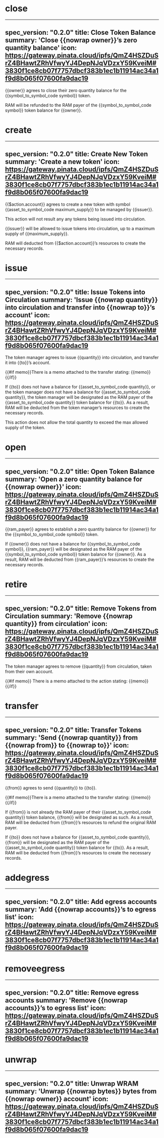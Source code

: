 <h1 class="contract">close</h1>

---
spec_version: "0.2.0"
title: Close Token Balance
summary: 'Close {{nowrap owner}}’s zero quantity balance'
icon: https://gateway.pinata.cloud/ipfs/QmZ4HSZDuSrZ4BHawtZRhVfwyYJ4DepNJqVDzxY59KveiM#3830f1ce8cb07f7757dbcf383b1ec1b11914ac34a1f9d8b065f07600fa9dac19
---

{{owner}} agrees to close their zero quantity balance for the {{symbol_to_symbol_code symbol}} token.

RAM will be refunded to the RAM payer of the {{symbol_to_symbol_code symbol}} token balance for {{owner}}.

<h1 class="contract">create</h1>

---
spec_version: "0.2.0"
title: Create New Token
summary: 'Create a new token'
icon: https://gateway.pinata.cloud/ipfs/QmZ4HSZDuSrZ4BHawtZRhVfwyYJ4DepNJqVDzxY59KveiM#3830f1ce8cb07f7757dbcf383b1ec1b11914ac34a1f9d8b065f07600fa9dac19
---

{{$action.account}} agrees to create a new token with symbol {{asset_to_symbol_code maximum_supply}} to be managed by {{issuer}}.

This action will not result any any tokens being issued into circulation.

{{issuer}} will be allowed to issue tokens into circulation, up to a maximum supply of {{maximum_supply}}.

RAM will deducted from {{$action.account}}’s resources to create the necessary records.

<h1 class="contract">issue</h1>

---
spec_version: "0.2.0"
title: Issue Tokens into Circulation
summary: 'Issue {{nowrap quantity}} into circulation and transfer into {{nowrap to}}’s account'
icon: https://gateway.pinata.cloud/ipfs/QmZ4HSZDuSrZ4BHawtZRhVfwyYJ4DepNJqVDzxY59KveiM#3830f1ce8cb07f7757dbcf383b1ec1b11914ac34a1f9d8b065f07600fa9dac19
---

The token manager agrees to issue {{quantity}} into circulation, and transfer it into {{to}}’s account.

{{#if memo}}There is a memo attached to the transfer stating:
{{memo}}
{{/if}}

If {{to}} does not have a balance for {{asset_to_symbol_code quantity}}, or the token manager does not have a balance for {{asset_to_symbol_code quantity}}, the token manager will be designated as the RAM payer of the {{asset_to_symbol_code quantity}} token balance for {{to}}. As a result, RAM will be deducted from the token manager’s resources to create the necessary records.

This action does not allow the total quantity to exceed the max allowed supply of the token.

<h1 class="contract">open</h1>

---
spec_version: "0.2.0"
title: Open Token Balance
summary: 'Open a zero quantity balance for {{nowrap owner}}'
icon: https://gateway.pinata.cloud/ipfs/QmZ4HSZDuSrZ4BHawtZRhVfwyYJ4DepNJqVDzxY59KveiM#3830f1ce8cb07f7757dbcf383b1ec1b11914ac34a1f9d8b065f07600fa9dac19
---

{{ram_payer}} agrees to establish a zero quantity balance for {{owner}} for the {{symbol_to_symbol_code symbol}} token.

If {{owner}} does not have a balance for {{symbol_to_symbol_code symbol}}, {{ram_payer}} will be designated as the RAM payer of the {{symbol_to_symbol_code symbol}} token balance for {{owner}}. As a result, RAM will be deducted from {{ram_payer}}’s resources to create the necessary records.

<h1 class="contract">retire</h1>

---
spec_version: "0.2.0"
title: Remove Tokens from Circulation
summary: 'Remove {{nowrap quantity}} from circulation'
icon: https://gateway.pinata.cloud/ipfs/QmZ4HSZDuSrZ4BHawtZRhVfwyYJ4DepNJqVDzxY59KveiM#3830f1ce8cb07f7757dbcf383b1ec1b11914ac34a1f9d8b065f07600fa9dac19
---

The token manager agrees to remove {{quantity}} from circulation, taken from their own account.

{{#if memo}} There is a memo attached to the action stating:
{{memo}}
{{/if}}

<h1 class="contract">transfer</h1>

---
spec_version: "0.2.0"
title: Transfer Tokens
summary: 'Send {{nowrap quantity}} from {{nowrap from}} to {{nowrap to}}'
icon: https://gateway.pinata.cloud/ipfs/QmZ4HSZDuSrZ4BHawtZRhVfwyYJ4DepNJqVDzxY59KveiM#3830f1ce8cb07f7757dbcf383b1ec1b11914ac34a1f9d8b065f07600fa9dac19
---

{{from}} agrees to send {{quantity}} to {{to}}.

{{#if memo}}There is a memo attached to the transfer stating:
{{memo}}
{{/if}}

If {{from}} is not already the RAM payer of their {{asset_to_symbol_code quantity}} token balance, {{from}} will be designated as such. As a result, RAM will be deducted from {{from}}’s resources to refund the original RAM payer.

If {{to}} does not have a balance for {{asset_to_symbol_code quantity}}, {{from}} will be designated as the RAM payer of the {{asset_to_symbol_code quantity}} token balance for {{to}}. As a result, RAM will be deducted from {{from}}’s resources to create the necessary records.

<h1 class="contract">addegress</h1>

---
spec_version: "0.2.0"
title: Add egress accounts
summary: 'Add {{nowrap accounts}}’s to egress list'
icon: https://gateway.pinata.cloud/ipfs/QmZ4HSZDuSrZ4BHawtZRhVfwyYJ4DepNJqVDzxY59KveiM#3830f1ce8cb07f7757dbcf383b1ec1b11914ac34a1f9d8b065f07600fa9dac19
---

<h1 class="contract">removeegress</h1>

---
spec_version: "0.2.0"
title: Remove egress accounts
summary: 'Remove {{nowrap accounts}}’s to egress list'
icon: https://gateway.pinata.cloud/ipfs/QmZ4HSZDuSrZ4BHawtZRhVfwyYJ4DepNJqVDzxY59KveiM#3830f1ce8cb07f7757dbcf383b1ec1b11914ac34a1f9d8b065f07600fa9dac19
---

<h1 class="contract">unwrap</h1>

---
spec_version: "0.2.0"
title: Unwrap WRAM
summary: 'Unwrap {{nowrap bytes}} bytes from {{nowrap owner}} account'
icon: https://gateway.pinata.cloud/ipfs/QmZ4HSZDuSrZ4BHawtZRhVfwyYJ4DepNJqVDzxY59KveiM#3830f1ce8cb07f7757dbcf383b1ec1b11914ac34a1f9d8b065f07600fa9dac19
---
